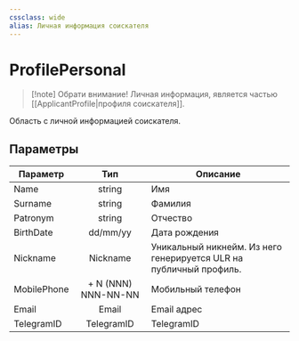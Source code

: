 ```yaml
---
cssclass: wide
alias: Личная информация соискателя
---
```

# ProfilePersonal

>[!note] Обрати внимание!
>Личная информация, является частью [[ApplicantProfile|профиля соискателя]].

Область с личной информацией соискателя. 



## Параметры

| Параметр    |         Тип         | Описание                                                           |
| ----------- |:-------------------:| ------------------------------------------------------------------ |
| Name        |       string        | Имя                                                                |
| Surname     |       string        | Фамилия                                                            |
| Patronym    |       string        | Отчество                                                           |
| BirthDate   |      dd/mm/yy       | Дата рождения                                                      |
| Nickname    |      Nickname       | Уникальный никнейм. Из него генерируется ULR на публичный профиль. |
| MobilePhone | + N (NNN) NNN-NN-NN | Мобильный телефон                                                  |
| Email       |        Email        | Email адрес                                                        | 
| TelegramID  |     TelegramID      | TelegramID                                                                   |

